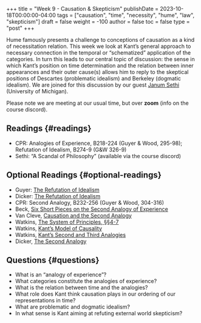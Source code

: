 +++
title = "Week 9 - Causation & Skepticism"
publishDate = 2023-10-18T00:00:00-04:00
tags = ["causation", "time", "necessity", "hume", "law", "skepticism"]
draft = false
weight = -100
author = false
toc = false
type = "post"
+++

Hume famously presents a challenge to conceptions of causation as a kind of
necessitation relation. This week we look at Kant&rsquo;s general approach to
necessary connection in the temporal or &ldquo;schematized&rdquo; application of the
categories. In turn this leads to our central topic of discussion: the sense in
which Kant&rsquo;s position on time determination and the relation between inner
appearances and their outer cause(s) allows him to reply to the skeptical
positions of Descartes (problematic idealism) and Berkeley (dogmatic idealism).
We are joined for this discussion by our guest [Janum Sethi](https://www.janumsethi.com) (University of
Michigan).

Please note we are meeting at our usual time, but over **zoom** (info on the course discord).


## Readings {#readings}

-   CPR: Analogies of Experience, B218-224 (Guyer &amp; Wood, 295-98); Refutation of Idealism, B274-9 (G&amp;W 326-9)
-   Sethi: &ldquo;A Scandal of Philosophy&rdquo; (available via the course discord)


## Optional Readings {#optional-readings}

-   Guyer: [The Refutation of Idealism](https://www.dropbox.com/scl/fi/0zjv3g41fy4ayn993p8lr/guyer1987-refutation.pdf?rlkey=x8h6ypt0odwcefipqq0j8m87q&dl=0)
-   Dicker: [The Refutation of Idealism](https://www.dropbox.com/scl/fi/6jhi08epfdr7e9ytj9hrn/dicker2004-refutation-of-idealism.pdf?rlkey=jorj4zc6g4xcu1rss1jiyw0qp&dl=0)
-   CPR: Second Analogy, B232-256 (Guyer &amp; Wood, 304-316)
-   Beck, [Six Short Pieces on the Second Analogy of Experience](https://www.dropbox.com/s/h9x5uq2aunau9ck/beck1978-ch8_Six_Short_Pieces_on_the_Second_Analogy_of_Experience.pdf?dl=0)
-   Van Cleve, [Causation and the Second Analogy](https://www.dropbox.com/s/xjlbsm3o8rejf22/vancleve1999-ch9_causation_and_the_second_analogy.pdf?dl=0)
-   Watkins, [The System of Principles, §§4-7](https://www.dropbox.com/s/o3fnqe672dafpt8/watkins2010_the_system_of_principles.pdf?dl=0)
-   Watkins, [Kant&rsquo;s Model of Causality](https://www.dropbox.com/s/mpyx2km0bjx0aym/watkins2004_kant%2527s_model_of_causality.pdf?dl=0)
-   Watkins, [Kant&rsquo;s Second and Third Analogies](https://www.dropbox.com/s/98cvaxn1g6i6r7b/watkins2005-ch3_Kant%2527s_Second_and_Third_Analogies_of_Experience.pdf?dl=0)
-   Dicker, [The Second Analogy](https://www.dropbox.com/s/z6yzbithwh83vde/dicker2004-ch7_The_Second_Analogy.pdf?dl=0)


## Questions {#questions}

-   What is an &ldquo;analogy of experience&rdquo;?
-   What categories constitute the analogies of experience?
-   What is the relation between time and the analogies?
-   What role does Kant think causation plays in our ordering of our
    representations in time?
-   What are problematic and dogmatic idealism?
-   In what sense is Kant aiming at refuting external world skepticism?
